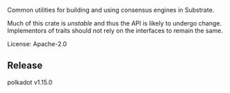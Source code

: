 Common utilities for building and using consensus engines in Substrate.

Much of this crate is _unstable_ and thus the API is likely to undergo
change. Implementors of traits should not rely on the interfaces to remain
the same.

License: Apache-2.0


## Release

polkadot v1.15.0
